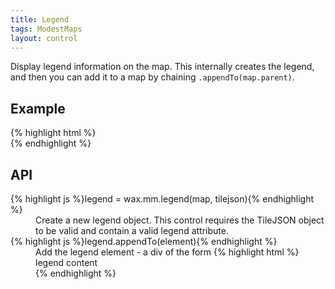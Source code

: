 ```yaml
---
title: Legend
tags: ModestMaps
layout: control
---
```


Display legend information on the map. This internally creates the legend,
and then you can add it to a map by chaining `.appendTo(map.parent)`.

## Example

<div class='live'>
{% highlight html %}
<div id='map-div'></div>
<script>
var mm = com.modestmaps;
wax.tilejson(
  'http://api.tiles.mapbox.com/v3/mapbox.geography-class.jsonp',
  function(tilejson) {
    var m = new mm.Map('map-div',
      new wax.mm.connector(tilejson));
    wax.mm.legend(m, tilejson).appendTo(m.parent);
    m.setCenterZoom(new mm.Location(39, -98), 2);
  }
);
</script>
{% endhighlight %}
</div>

## API

<dl>
  <dt>{% highlight js %}legend = wax.mm.legend(map, tilejson){% endhighlight %}</dt>
  <dd>Create a new legend object. This control requires the TileJSON object
  to be valid and contain a valid legend attribute.</dd>
  <dt>{% highlight js %}legend.appendTo(element){% endhighlight %}</dt>
  <dd>Add the legend element - a div of the form
  {% highlight html %}<div class='wax-legends'><div class='wax-legend'>legend content</div></div>{% endhighlight %}
  </dd>
</dl>
